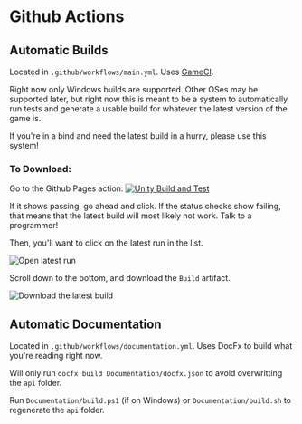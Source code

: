 # Github Actions

## Automatic Builds
Located in `.github/workflows/main.yml`. Uses [GameCI](https://game.ci/).

Right now only Windows builds are supported. Other OSes may be supported later, but right now this is meant to be a system to automatically run tests and generate a usable build for whatever the latest version of the game is.

If you're in a bind and need the latest build in a hurry, please use this system!


### To Download:

Go to the Github Pages action: [![Unity Build and Test](https://github.com/PuddleduckProductions/MysticForestParkRanger/actions/workflows/main.yml/badge.svg?branch=master)](https://github.com/PuddleduckProductions/MysticForestParkRanger/actions/workflows/main.yml)

If it shows passing, go ahead and click. If the status checks show failing, that means that the latest build will most likely not work. Talk to a programmer! 

Then, you'll want to click on the latest run in the list.

![Open latest run](~/assets/images/actions/latestWorkflow.png)

Scroll down to the bottom, and download the `Build` artifact.

![Download the latest build](~/assets/images/actions/downloadBuild.png)

## Automatic Documentation
Located in `.github/workflows/documentation.yml`. Uses DocFx to build what you're reading right now.

Will only run `docfx build Documentation/docfx.json` to avoid overwritting the `api` folder.

Run `Documentation/build.ps1` (if on Windows) or `Documentation/build.sh` to regenerate the `api` folder.